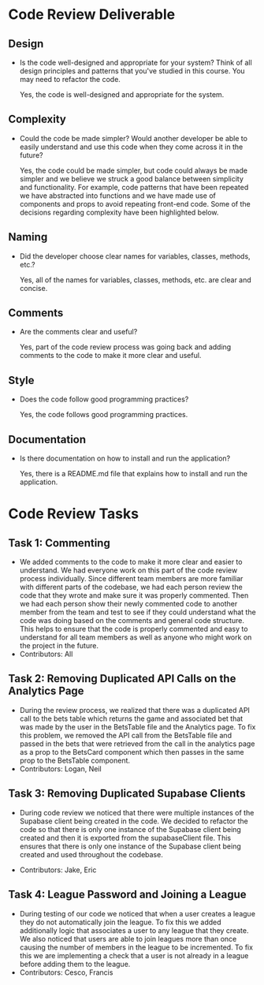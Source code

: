 # Code Review Deliverable

## Design
- Is the code well-designed and appropriate for your system? Think of all design principles and patterns that you've studied in this course. You may need to refactor the code.

   Yes, the code is well-designed and appropriate for the system.

## Complexity
- Could the code be made simpler? Would another developer be able to easily understand and use this code when they come across it in the future?

   Yes, the code could be made simpler, but code could always be made simpler and we believe we struck a good balance between simplicity and functionality. For example, code patterns that have been repeated we have abstracted into functions and we have made use of components and props to avoid repeating front-end code. Some of the decisions regarding complexity have been highlighted below.

## Naming
- Did the developer choose clear names for variables, classes, methods, etc.?

   Yes, all of the names for variables, classes, methods, etc. are clear and concise.

## Comments
- Are the comments clear and useful?

   Yes, part of the code review process was going back and adding comments to the code to make it more clear and useful.

## Style
- Does the code follow good programming practices?

   Yes, the code follows good programming practices.

## Documentation
- Is there documentation on how to install and run the application?

   Yes, there is a README.md file that explains how to install and run the application.

# Code Review Tasks

## Task 1: Commenting
- We added comments to the code to make it more clear and easier to understand. We had everyone work on this part of the code review process individually. Since different team members are more familiar with different parts of the codebase, we had each person review the code that they wrote and make sure it was properly commented. Then we had each person show their newly commented code to another member from the team and test to see if they could understand what the code was doing based on the comments and general code structure. This helps to ensure that the code is properly commented and easy to understand for all team members as well as anyone who might work on the project in the future.
- Contributors: All

## Task 2: Removing Duplicated API Calls on the Analytics Page

- During the review process, we realized that there was a duplicated API call to the bets table which returns the game and associated bet that was made by the user in the BetsTable file and the Analytics page. To fix this problem, we removed the API call from the BetsTable file and passed in the bets that were retrieved from the call in the analytics page as a prop to the BetsCard component which then passes in the same prop to the BetsTable component.   
- Contributors: Logan, Neil

## Task 3: Removing Duplicated Supabase Clients

- During code review we noticed that there were multiple instances of the Supabase client being created in the code. We decided to refactor the code so that there is only one instance of the Supabase client being created and then it is exported from the supabaseClient file. This ensures that there is only one instance of the Supabase client being created and used throughout the codebase.

- Contributors: Jake, Eric

## Task 4: League Password and Joining a League

- During testing of our code we noticed that when a user creates a league they do not automatically join the league. To fix this we added additionally logic that associates a user to any league that they create. We also noticed that users are able to join leagues more than once causing the number of members in the league to be incremented. To fix this we are implementing a check that a user is not already in a league before adding them to the league.
- Contributors: Cesco, Francis
